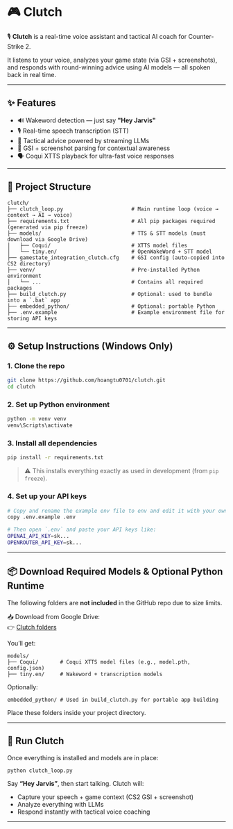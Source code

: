 # 🎮 Clutch

🎙️ **Clutch** is a real-time voice assistant and tactical AI coach for Counter-Strike 2.

It listens to your voice, analyzes your game state (via GSI + screenshots), and responds with round-winning advice using AI models — all spoken back in real time.

---

## ✨ Features

- 🔊 Wakeword detection — just say **"Hey Jarvis"**
- 🎙️ Real-time speech transcription (STT)
- 🧠 Tactical advice powered by streaming LLMs
- 📸 GSI + screenshot parsing for contextual awareness
- 🗣️ Coqui XTTS playback for ultra-fast voice responses

---

## 📁 Project Structure

```
clutch/
├── clutch_loop.py                      # Main runtime loop (voice → context → AI → voice)
├── requirements.txt                    # All pip packages required (generated via pip freeze)
├── models/                             # TTS & STT models (must download via Google Drive)
│   ├── Coqui/                          # XTTS model files
│   └── tiny.en/                        # OpenWakeWord + STT model
├── gamestate_integration_clutch.cfg    # GSI config (auto-copied into CS2 directory)
├── venv/                               # Pre-installed Python environment
│   └── ...                             # Contains all required packages
├── build_clutch.py                     # Optional: used to bundle into a `.bat` app
├── embedded_python/                    # Optional: portable Python
├── .env.example                        # Example environment file for storing API keys
```

---

## ⚙️ Setup Instructions (Windows Only)

### 1. Clone the repo

```bash
git clone https://github.com/hoangtu0701/clutch.git
cd clutch
```

### 2. Set up Python environment

```bash
python -m venv venv
venv\Scripts\activate
```

### 3. Install all dependencies

```bash
pip install -r requirements.txt
```

> ⚠️ This installs everything exactly as used in development (from `pip freeze`).

### 4. Set up your API keys

```bash
# Copy and rename the example env file to env and edit it with your own keys
copy .env.example .env

# Then open `.env` and paste your API keys like:
OPENAI_API_KEY=sk...
OPENROUTER_API_KEY=sk...
```

---

## 📦 Download Required Models & Optional Python Runtime

The following folders are **not included** in the GitHub repo due to size limits.

📥 Download from Google Drive:  
👉 [Clutch folders](https://drive.google.com/drive/folders/1wAPdx7JF7OL3bMVblcqT-djFfrwNv_vB?usp=sharing)

You’ll get:

```
models/
├── Coqui/       # Coqui XTTS model files (e.g., model.pth, config.json)
├── tiny.en/     # Wakeword + transcription models
```

Optionally:

```
embedded_python/ # Used in build_clutch.py for portable app building
```

Place these folders inside your project directory.

---

## 🚀 Run Clutch

Once everything is installed and models are in place:

```bash
python clutch_loop.py
```

Say **“Hey Jarvis”**, then start talking. Clutch will:

- Capture your speech + game context (CS2 GSI + screenshot)
- Analyze everything with LLMs
- Respond instantly with tactical voice coaching

---

